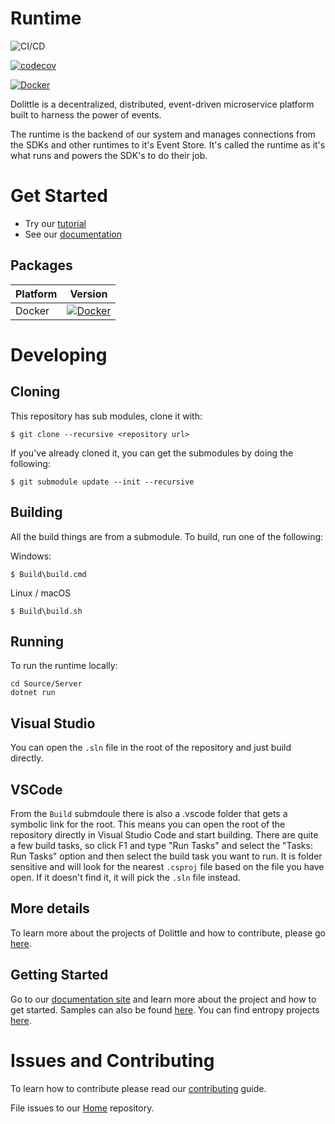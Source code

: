# Runtime

![CI/CD](https://github.com/dolittle/Runtime/workflows/.NET%20Docker%20Image%20CI/CD/badge.svg)

[![codecov](https://codecov.io/gh/dolittle/runtime/branch/master/graph/badge.svg)](https://codecov.io/gh/dolittle/runtime)

[![Docker](https://img.shields.io/docker/v/dolittle/runtime/latest)](https://hub.docker.com/r/dolittle/runtime)


Dolittle is a decentralized, distributed, event-driven microservice platform built to harness the power of events.

The runtime is the backend of our system and manages connections from the SDKs and other runtimes to it's Event Store. It's called the runtime as it's what runs and powers the SDK's to do their job.

# Get Started
- Try our [tutorial](https://dolittle.io/docs/tutorials/)
- See our [documentation](https://dolittle.io)

## Packages

| Platform | Version |
| ------- | ------- |
| Docker | [![Docker](https://img.shields.io/docker/v/dolittle/runtime/latest)](https://hub.docker.com/r/dolittle/runtime)

# Developing

## Cloning

This repository has sub modules, clone it with:

```shell
$ git clone --recursive <repository url>
```

If you've already cloned it, you can get the submodules by doing the following:

```shell
$ git submodule update --init --recursive
```

## Building

All the build things are from a submodule.
To build, run one of the following:

Windows:

```shell
$ Build\build.cmd
```

Linux / macOS

```shell
$ Build\build.sh
```

## Running
To run the runtime locally:
```terminal
cd Source/Server
dotnet run
```

## Visual Studio

You can open the `.sln` file in the root of the repository and just build directly.

## VSCode

From the `Build` submdoule there is also a .vscode folder that gets a symbolic link for the root. This means you can open the
root of the repository directly in Visual Studio Code and start building. There are quite a few build tasks, so click F1 and type "Run Tasks" and select the "Tasks: Run Tasks"
option and then select the build task you want to run. It is folder sensitive and will look for the nearest `.csproj` file based on the file you have open.
If it doesn't find it, it will pick the `.sln` file instead.

## More details

To learn more about the projects of Dolittle and how to contribute, please go [here](https://github.com/dolittle/Home).

## Getting Started

Go to our [documentation site](http://www.dolittle.io) and learn more about the project and how to get started.
Samples can also be found [here](https://github.com/Dolittle-Samples).
You can find entropy projects [here](https://github.com/Dolittle-Entropy).

# Issues and Contributing
To learn how to contribute please read our [contributing](https://dolittle.io/contributing/) guide.

File issues to our [Home](https://github.com/dolittle/Home/issues) repository.
